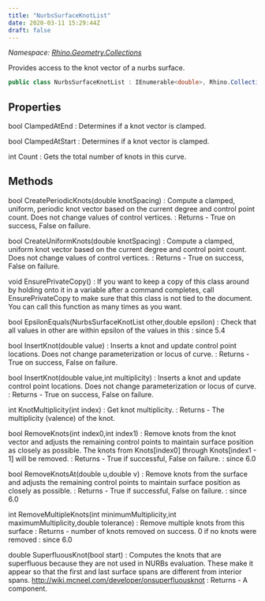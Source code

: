 ```yaml
---
title: "NurbsSurfaceKnotList"
date: 2020-03-11 15:29:44Z
draft: false
---
```


*Namespace: [Rhino.Geometry.Collections](../)*

Provides access to the knot vector of a nurbs surface.
```cs
public class NurbsSurfaceKnotList : IEnumerable<double>, Rhino.Collections.IRhinoTable<double>, IEpsilonComparable<NurbsSurfaceKnotList>
```
## Properties

bool ClampedAtEnd
: Determines if a knot vector is clamped.

bool ClampedAtStart
: Determines if a knot vector is clamped.

int Count
: Gets the total number of knots in this curve.
## Methods

bool CreatePeriodicKnots(double knotSpacing)
: Compute a clamped, uniform, periodic knot vector based on the current
     degree and control point count. Does not change values of control
     vertices.
: Returns - True on success, False on failure.

bool CreateUniformKnots(double knotSpacing)
: Compute a clamped, uniform knot vector based on the current
     degree and control point count. Does not change values of control
     vertices.
: Returns - True on success, False on failure.

void EnsurePrivateCopy()
: If you want to keep a copy of this class around by holding onto it in a variable after a command
     completes, call EnsurePrivateCopy to make sure that this class is not tied to the document. You can
     call this function as many times as you want.

bool EpsilonEquals(NurbsSurfaceKnotList other,double epsilon)
: Check that all values in other are within epsilon of the values in this
: since 5.4

bool InsertKnot(double value)
: Inserts a knot and update control point locations.
     Does not change parameterization or locus of curve.
: Returns - True on success, False on failure.

bool InsertKnot(double value,int multiplicity)
: Inserts a knot and update control point locations.
     Does not change parameterization or locus of curve.
: Returns - True on success, False on failure.

int KnotMultiplicity(int index)
: Get knot multiplicity.
: Returns - The multiplicity (valence) of the knot.

bool RemoveKnots(int index0,int index1)
: Remove knots from the knot vector and adjusts the remaining control points to maintain surface position as closely as possible.
     The knots from Knots[index0] through Knots[index1 - 1] will be removed.
: Returns - True if successful, False on failure.
: since 6.0

bool RemoveKnotsAt(double u,double v)
: Remove knots from the surface and adjusts the remaining control points to maintain surface position as closely as possible.
: Returns - True if successful, False on failure.
: since 6.0

int RemoveMultipleKnots(int minimumMultiplicity,int maximumMultiplicity,double tolerance)
: Remove multiple knots from this surface
: Returns - number of knots removed on success. 0 if no knots were removed
: since 6.0

double SuperfluousKnot(bool start)
: Computes the knots that are superfluous because they are not used in NURBs evaluation.
     These make it appear so that the first and last surface spans are different from interior spans.
     http://wiki.mcneel.com/developer/onsuperfluousknot
: Returns - A component.
